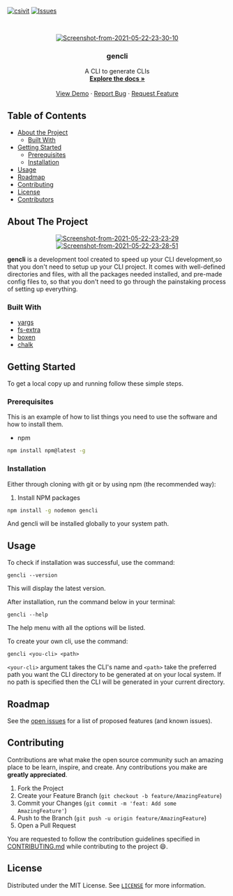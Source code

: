 [![csivit][csivitu-shield]][csivitu-url]
[![Issues][issues-shield]][issues-url]

<!-- PROJECT LOGO -->
<br />
<p align="center">
  <a href="https://github.com/csivitu/Template">
    <a href="https://imgbb.com/"><img src="https://i.ibb.co/f2cwGRh/Screenshot-from-2021-05-22-23-30-10.png" alt="Screenshot-from-2021-05-22-23-30-10" border="0"></a>
  </a>

  <h3 align="center">gencli</h3>

  <p align="center">
    A CLI to generate CLIs
    <br />
    <a href="https://github.com/csivitu/Template"><strong>Explore the docs »</strong></a>
    <br />
    <br />
    <a href="https://github.com/csivitu/Template">View Demo</a>
    ·
    <a href="https://github.com/csivitu/Template/issues">Report Bug</a>
    ·
    <a href="https://github.com/csivitu/Template/issues">Request Feature</a>
  </p>
</p>



<!-- TABLE OF CONTENTS -->
## Table of Contents

* [About the Project](#about-the-project)
  * [Built With](#built-with)
* [Getting Started](#getting-started)
  * [Prerequisites](#prerequisites)
  * [Installation](#installation)
* [Usage](#usage)
* [Roadmap](#roadmap)
* [Contributing](#contributing)
* [License](#license)
* [Contributors](#contributors-)



<!-- ABOUT THE PROJECT -->
## About The Project
<p align="center">
<a href="https://imgbb.com/"><img src="https://i.ibb.co/LQhJPtH/Screenshot-from-2021-05-22-23-23-29.png" alt="Screenshot-from-2021-05-22-23-23-29" border="0"></a>
<a href="https://ibb.co/Trsnk9m"><img src="https://i.ibb.co/8XHR016/Screenshot-from-2021-05-22-23-28-51.png" alt="Screenshot-from-2021-05-22-23-28-51" border="0"></a>
</p>

**gencli** is a development tool created to speed up your CLI development,so that you don't need to setup up your CLI project. It comes with well-defined directories and files, with all the packages needed installed, and pre-made config files to, so that you don't need to go through the painstaking process of setting up everything. 


### Built With

* [yargs](https://www.npmjs.com/package/yargs)
* [fs-extra](https://www.npmjs.com/package/fs-extra)
* [boxen](https://www.npmjs.com/package/boxen)
* [chalk](https://www.npmjs.com/package/chalk)



<!-- GETTING STARTED -->
## Getting Started

To get a local copy up and running follow these simple steps.

### Prerequisites

This is an example of how to list things you need to use the software and how to install them.
* npm
```sh
npm install npm@latest -g
```

### Installation

Either through cloning with git or by using npm (the recommended way):

1. Install NPM packages
```sh
npm install -g nodemon gencli
```
And gencli will be installed globally to your system path.

<!-- USAGE EXAMPLES -->
## Usage

To check if installation was successful, use the command: 

```
gencli --version
```
This will display the latest version. 

After installation, run the command below in your terminal:

```
gencli --help 
```
The help menu with all the options will be listed. 

To create your own cli, use the command: 

```
gencli <you-cli> <path>
```
`<your-cli>` argument takes the CLI's name  and `<path>` take the preferred path you want the CLI directory to be generated at on your local system. If no path is specified then the CLI will be generated in your current directory. 

<!-- ROADMAP -->
## Roadmap

See the [open issues](https://github.com/csivitu/Template/issues) for a list of proposed features (and known issues).



<!-- CONTRIBUTING -->
## Contributing

Contributions are what make the open source community such an amazing place to be learn, inspire, and create. Any contributions you make are **greatly appreciated**.

1. Fork the Project
2. Create your Feature Branch (`git checkout -b feature/AmazingFeature`)
3. Commit your Changes (`git commit -m 'feat: Add some AmazingFeature'`)
4. Push to the Branch (`git push -u origin feature/AmazingFeature`)
5. Open a Pull Request

You are requested to follow the contribution guidelines specified in [CONTRIBUTING.md](./CONTRIBUTING.md) while contributing to the project :smile:.

<!-- LICENSE -->
## License

Distributed under the MIT License. See [`LICENSE`](./LICENSE) for more information.




<!-- MARKDOWN LINKS & IMAGES -->
<!-- https://www.markdownguide.org/basic-syntax/#reference-style-links -->
[csivitu-shield]: https://img.shields.io/badge/csivitu-csivitu-blue
[csivitu-url]: https://csivit.com
[issues-shield]: https://img.shields.io/github/issues/csivitu/Template.svg?style=flat-square
[issues-url]: https://github.com/csivitu/Template/issues
